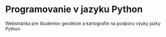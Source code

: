 # Programovanie v jazyku Python
Webstránka pre študentov geodézie a kartografie na podporu výuky jazky Python
